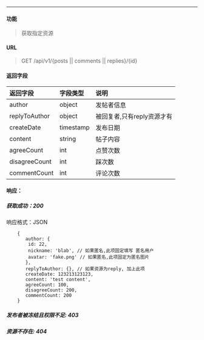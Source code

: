 -----------

#### 功能

> 获取指定资源

#### URL

> GET /api/v1/{posts || comments || replies}/{id}

#### 返回字段

|返回字段|字段类型|说明 |
|:----- |:------|:----------------------------- |
|author | object | 发帖者信息 |
|replyToAuthor | object | 被回复者,只有reply资源才有 |
|createDate | timestamp | 发布日期 |
|content | string | 帖子内容 |
|agreeCount | int | 点赞次数 |
|disagreeCount | int | 踩次数 |
|commentCount | int | 评论次数 |

#### 响应：
##### 获取成功：200
响应格式：JSON
```
    {
       author: {
        id: 22,
        nickname: 'blab', // 如果匿名,此项固定填写 匿名用户
        avatar: 'fake.png' // 如果匿名,此项固定为匿名图片
       },
       replyToAuthor: {}, // 如果资源为reply, 加上此项
       createDate: 123213123123,
       content: 'test content',
       agreeCount: 100,
       disagreeCount: 200,
       commentCount: 200
    }
```
##### 发布者被冻结且权限不足: 403
##### 资源不存在: 404